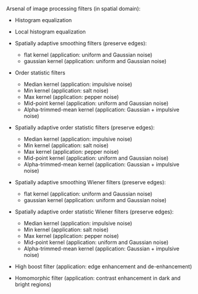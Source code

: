 Arsenal of image processing filters (in spatial domain):
    
* Histogram equalization

* Local histogram equalization

* Spatially adaptive smoothing filters (preserve edges):
  * flat kernel (application: uniform and Gaussian noise)
  * gaussian kernel (application: uniform and Gaussian noise)
  
* Order statistic filters
  * Median kernel (application: impulsive noise)
  * Min kernel (application: salt noise)
  * Max kernel (application: pepper noise)
  * Mid-point kernel (application: uniform and Gaussian noise)
  * Alpha-trimmed-mean kernel (application: Gaussian + impulsive noise)
  
* Spatially adaptive order statistic filters (preserve edges):
  * Median kernel (application: impulsive noise)
  * Min kernel (application: salt noise)
  * Max kernel (application: pepper noise)
  * Mid-point kernel (application: uniform and Gaussian noise)
  * Alpha-trimmed-mean kernel (application: Gaussian + impulsive noise)
  
* Spatially adaptive smoothing Wiener filters (preserve edges):
  * flat kernel (application: uniform and Gaussian noise)
  * gaussian kernel (application: uniform and Gaussian noise)
  
* Spatially adaptive order statistic Wiener filters (preserve edges):
  * Median kernel (application: impulsive noise)
  * Min kernel (application: salt noise)
  * Max kernel (application: pepper noise)
  * Mid-point kernel (application: uniform and Gaussian noise)
  * Alpha-trimmed-mean kernel (application: Gaussian + impulsive noise)
    
* High boost filter (application: edge enhancement and de-enhancement)

* Homomorphic filter (application: contrast enhancement in dark and bright regions)
